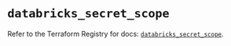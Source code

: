 # `databricks_secret_scope`

Refer to the Terraform Registry for docs: [`databricks_secret_scope`](https://registry.terraform.io/providers/databricks/databricks/1.64.0/docs/resources/secret_scope).
